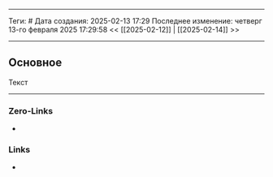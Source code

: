 ___
Теги: #
Дата создания: 2025-02-13 17:29 
Последнее изменение: четверг 13-го февраля 2025 17:29:58
<< [[2025-02-12]] | [[2025-02-14]] >> 
___
## Основное

Текст

___
### Zero-Links
- 

### Links
- 
